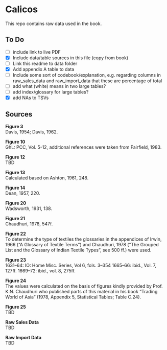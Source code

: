 # Calicos

This repo contains raw data used in the book.

## To Do
- [ ] include link to live PDF
- [x] Include data/table sources in this file (copy from book)
- [ ] Link this readme to data folder
- [x] Add appendix A table to data
- [ ] Include some sort of codebook/explanation, e.g. regarding columns in raw_sales_data and raw_import_data that these are percentage of total
- [ ] add what (white) means in two large tables?
- [ ] add index/glossary for large tables?
- [x] add NAs to TSVs

## Sources
**Figure 3**  
Davis, 1954; Davis, 1962.  

**Figure 10**  
GhL: PCC, Vol. 5-12, additional references were taken from Fairfield, 1983.  

**Figure 12**  
TBD  

**Figure 13**  
Calculated based on Ashton, 1961, 248.  

**Figure 14**  
Dean, 1957, 220.  

**Figure 20**  
Wadsworth, 1931, 138.  

**Figure 21**  
Chaudhuri, 1978, 547f.  

**Figure 22**  
To determine the type of textiles the glossaries in the appendices of Irwin, 1966 (“A Glossary of Textile Terms”) and Chaudhuri, 1978 (“The Grouped List and the Glossary of Indian Textile Types”, see 500 ff.) were used.  

**Figure 23**  
1631–64: IO: Home Misc. Series, Vol 6, fols. 3–354 1665–66: ibid., Vol. 7, 127ff. 1669–72: ibid., vol. 8, 275ff.  

**Figure 24**  
The values were calculated on the basis of figures kindly provided by Prof. K.N. Chaudhuri who published parts of this material in his book “Trading World of Asia” (1978, Appendix 5, Statistical Tables; Table C.24).  

**Figure 25**  
TBD  

**Raw Sales Data**  
TBD  

**Raw Import Data**  
TBD
